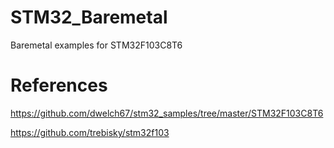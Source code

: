 # STM32_Baremetal
Baremetal examples for STM32F103C8T6

References
==========

https://github.com/dwelch67/stm32_samples/tree/master/STM32F103C8T6

https://github.com/trebisky/stm32f103
